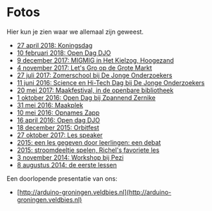 # Fotos

Hier kun je zien waar we allemaal zijn geweest.

 * [27 april 2018: Koningsdag](20180427Koningsdag/README.md)
 * [10 februari 2018: Open Dag DJO](20180210OpenDagDjo/README.md)
 * [9 december 2017: MIGMIG in Het Kielzog, Hoogezand](20171209Mifmig/README.md)
 * [4 november 2017: Let's Gro op de Grote Markt](20171104LetsGro/README.md)
 * [27 juli 2017: Zomerschool bij De Jonge Onderzoekers](20170727Zomerschool/README.md)
 * [11 juni 2016: Science en Hi-Tech Dag bij De Jonge Onderzoekers](20170611ScienceEnHiTechDag/README.md)
 * [20 mei 2017: Maakfestival, in de openbare bibliotheek](20170520Maakfestival/README.md)
 * [1 oktober 2016: Open Dag bij Zpannend Zernike](20161001ZpannendZernike/README.md)
 * [31 mei 2016: Maakplek](20160531Maakplek/README.md)
 * [10 mei 2016: Opnames Zapp](20160510Zapp/README.md)
 * [16 april 2016: Open dag DJO](20160417OpenDag/README.md)
 * [18 december 2015: Orbitfest](20151218OrbitFest/README.md)
 * [27 oktober 2017: Les speaker](20151027LesSpeaker/README.md)
 * [2015: een les gegeven door leerlingen: een debat](2015Debat/README.md)
 * [2015: stroomdeeltje spelen, Richel's favoriete les](2015StroomdeeltjeSpelen/README.md)
 * [3 november 2014: Workshop bij Pezi](20141103Pezi/README.md)
 * [8 augustus 2014: de eerste lessen](20140808Les/README.md)

Een doorlopende presentatie van ons:

 * [http://arduino-groningen.veldbies.nl](http://arduino-groningen.veldbies.nl)

